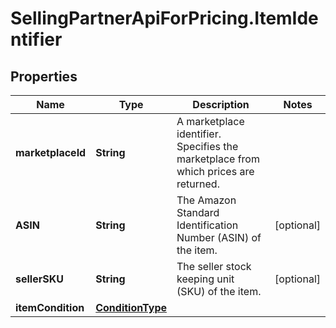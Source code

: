 # SellingPartnerApiForPricing.ItemIdentifier

## Properties

Name | Type | Description | Notes
------------ | ------------- | ------------- | -------------
**marketplaceId** | **String** | A marketplace identifier. Specifies the marketplace from which prices are returned. | 
**ASIN** | **String** | The Amazon Standard Identification Number (ASIN) of the item. | [optional] 
**sellerSKU** | **String** | The seller stock keeping unit (SKU) of the item. | [optional] 
**itemCondition** | [**ConditionType**](ConditionType.md) |  | 


